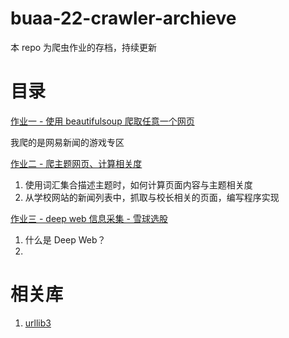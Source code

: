# buaa-22-crawler-archieve

本 repo 为爬虫作业的存档，持续更新

# 目录

[作业一 - 使用 beautifulsoup 爬取任意一个网页](./1-use-beautifulsoup/index.py)

我爬的是网易新闻的游戏专区

[作业二 - 爬主题网页、计算相关度](./2-theme-clawer/note.md)

1. 使用词汇集合描述主题时，如何计算页面内容与主题相关度
2. 从学校网站的新闻列表中，抓取与校长相关的页面，编写程序实现

[作业三 - deep web 信息采集 - 雪球选股 ](./3-deep-web-crawler/note.md)

1. 什么是 Deep Web？
2.

# 相关库

1. [urllib3](https://pypi.org/project/urllib3/)
